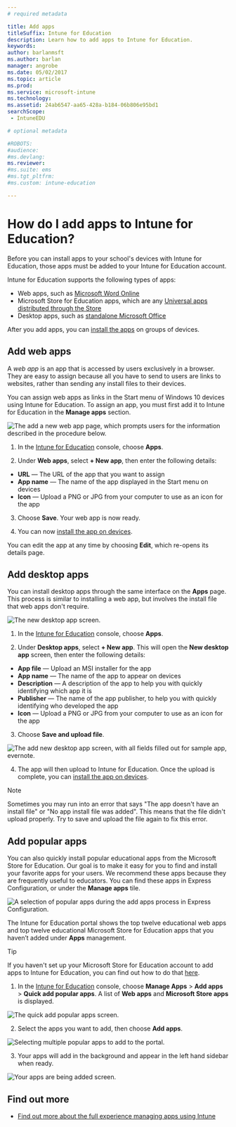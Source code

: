 ```yaml
---
# required metadata

title: Add apps
titleSuffix: Intune for Education
description: Learn how to add apps to Intune for Education.
keywords:
author: barlanmsft
ms.author: barlan
manager: angrobe
ms.date: 05/02/2017
ms.topic: article
ms.prod:
ms.service: microsoft-intune
ms.technology:
ms.assetid: 24ab6547-aa65-428a-b184-06b806e95bd1
searchScope:
 - IntuneEDU

# optional metadata

#ROBOTS:
#audience:
#ms.devlang:
ms.reviewer:
#ms.suite: ems
#ms.tgt_pltfrm:
#ms.custom: intune-education

---
```


# How do I add apps to Intune for Education?

Before you can install apps to your school's devices with Intune for Education, those apps must be added to your Intune for Education account.

Intune for Education supports the following types of apps:
- Web apps, such as [Microsoft Word Online](https://office.live.com/start/Word.aspx)
- Microsoft Store for Education apps, which are any [Universal apps distributed through the Store](https://technet.microsoft.com/itpro/windows/manage/apps-in-windows-store-for-business)
- Desktop apps, such as [standalone Microsoft Office](https://products.office.com/products)

After you add apps, you can [install the apps](install-apps.md) on groups of devices.

## Add web apps

A _web app_ is an app that is accessed by users exclusively in a browser. They are easy to assign because all you have to send to users are links to websites, rather than sending any install files to their devices.

You can assign web apps as links in the Start menu of Windows 10 devices using Intune for Education. To assign an app, you must first add it to Intune for Education in the **Manage apps** section.

  ![The add a new web app page, which prompts users for the information described in the procedure below.](./media/apps-001-add-webapp.png)

1. In the [Intune for Education](https://intuneeducation.portal.azure.com) console, choose **Apps**.

2. Under **Web apps**, select **+ New app**, then enter the following details:
 * **URL** — The URL of the app that you want to assign
 * **App name** — The name of the app displayed in the Start menu on devices
 * **Icon** — Upload a PNG or JPG from your computer to use as an icon for the app

3. Choose **Save**. Your web app is now ready.

4. You can now [install the app on devices](install-apps.md).

You can edit the app at any time by choosing **Edit**, which re-opens its details page.

## Add desktop apps

You can install desktop apps through the same interface on the **Apps** page. This process is similar to installing a web app, but involves the install file that web apps don't require.

![The new desktop app screen.](./media/apps-003-add-desktop-app.png)

1. In the [Intune for Education](https://intuneeducation.portal.azure.com) console, choose **Apps**.

2. Under **Desktop apps**, select **+ New app**. This will open the **New desktop app** screen, then enter the following details:
 * **App file** — Upload an MSI installer for the app
 * **App name** — The name of the app to appear on devices
 * **Description** — A description of the app to help you with quickly identifying which app it is
 * **Publisher** — The name of the app publisher, to help you with quickly identifying who developed the app
 * **Icon** — Upload a PNG or JPG from your computer to use as an icon for the app

3. Choose **Save and upload file**.

  ![The add new desktop app screen, with all fields filled out for sample app, evernote.](./media/apps-004-filled-out-desktop-app.png)

4. The app will then upload to Intune for Education. Once the upload is complete, you can [install the app on devices](install-apps.md).

> [!NOTE]
> Sometimes you may run into an error that says "The app doesn't have an install file" or "No app install file was added". This means that the file didn't upload properly. Try to save and upload the file again to fix this error.

## Add popular apps

You can also quickly install popular educational apps from the Microsoft Store for Education. Our goal is to make it easy for you to find and install your favorite apps for your users. We recommend these apps because they are frequently useful to educators. You can find these apps in Express Configuration, or under the **Manage apps** tile.

  ![A selection of popular apps during the add apps process in Express Configuration.](./media/apps-007-popular-apps.png)

The Intune for Education portal shows the top twelve educational web apps and top twelve educational Microsoft Store for Education apps that you haven’t added under **Apps** management.

> [!TIP]
> If you haven't set up your Microsoft Store for Education account to add apps to Intune for Education, you can find out how to do that [here](acquire-store-apps.md).

1. In the [Intune for Education](https://intuneeducation.portal.azure.com) console, choose  **Manage Apps** > **Add apps** > **Quick add popular apps**. A list of **Web apps** and **Microsoft Store apps** is displayed.

  ![The quick add popular apps screen.](./media/apps-006-add-popular-apps.png)

2. Select the apps you want to add, then choose **Add apps**.

  ![Selecting multiple popular apps to add to the portal.](./media/apps-007-select-multiple-popular-apps.png)

3. Your apps will add in the background and appear in the left hand sidebar when ready.

  ![Your apps are being added screen.](./media/apps-008-your-popular-apps-are-being-added.png)

## Find out more

- [Find out more about the full experience managing apps using Intune](https://docs.microsoft.com/intune/deploy-use/add-apps)

